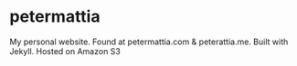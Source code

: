 # petermattia

My personal website. Found at petermattia.com & peterattia.me. Built with Jekyll. Hosted on Amazon S3
